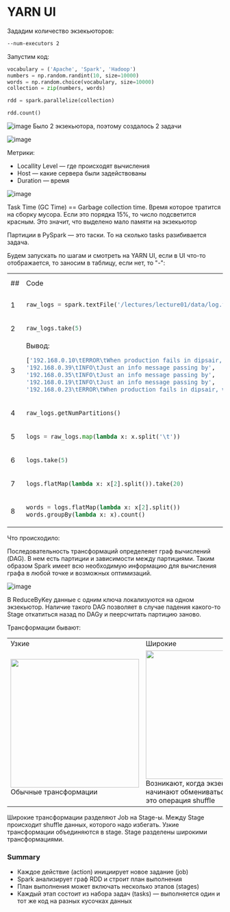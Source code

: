 # YARN UI

Зададим количество экзекьюторов:
```bash
--num-executors 2
```

Запустим код:

```python
vocabulary = ('Apache', 'Spark', 'Hadoop')
numbers = np.random.randint(10, size=10000)
words = np.random.choice(vocabulary, size=10000)
collection = zip(numbers, words)

rdd = spark.parallelize(collection)

rdd.count()
```

![image](https://user-images.githubusercontent.com/36137274/205499704-031c022c-1456-499b-a190-8fd185a1cd7c.png)
Было 2 экзекьютора, поэтому создалось 2 задачи

![image](https://user-images.githubusercontent.com/36137274/205499729-690c0641-d533-45cd-be5d-79de73f10a23.png)

Метрики:

- Locallity Level — где происходят вычисления
- Host — какие сервера были задействованы
- Duration — время

![image](https://user-images.githubusercontent.com/36137274/205499761-2a558602-e697-4e25-9e98-e268cefc6ddf.png)

Task Time (GC Time) == Garbage collection time. Время которое тратится на сборку мусора. Если это порядка 15%, то число подсветится красным. Это значит, что выделено мало памяти на экзекьютор

Партиции в PySpark — это таски. То на сколько tasks разибивается задача.

Будем запускать по шагам и смотреть на YARN UI, если в UI что-то отображается, то заносим в таблицу, если нет, то "-":

<table>
<tr>
  <td> ## </td> <td> Code </td> <td> YARN UI </td>
  </tr>
  <tr>
  <td> 1 </td>
  <td>

  ```python
  raw_logs = spark.textFile('/lectures/lecture01/data/log.txt')
  ```

  </td>
  <td> - </td>
</tr>
<tr>
  <td> 2 </td>
  <td>

  ```python
  raw_logs.take(5)
  ```

  </td>
  <td> <img src="https://user-images.githubusercontent.com/36137274/205500220-138b6df0-2078-47af-912f-f1a64602127d.png" height = 20px > </td>
</tr>
<tr>
  <td> 3 </td>
  <td>
  Вывод:
    
  ```bash
  ['192.168.0.10\tERROR\tWhen production fails in dipsair, whom you gonna call?',
 '192.168.0.39\tINFO\tJust an info message passing by',
 '192.168.0.35\tINFO\tJust an info message passing by',
 '192.168.0.19\tINFO\tJust an info message passing by',
 '192.168.0.23\tERROR\tWhen production fails in dipsair, whom you gonna call?']
  ```

  </td>
  <td> - </td>
</tr>
<tr>
  <td> 4 </td>
  <td>

  ```python
  raw_logs.getNumPartitions()
  ```

  </td>
  <td> - </td>
</tr>
<tr>
  <td> 5 </td>
  <td>

  ```python
  logs = raw_logs.map(lambda x: x.split('\t'))
  ```

  </td>
  <td> - </td>
</tr>
<tr>
  <td> 6 </td>
  <td>

  ```python
  logs.take(5)
  ```
    
  </td>
  <td> <img src="https://user-images.githubusercontent.com/36137274/205501107-e8b9ad48-94ca-4267-a6b1-216849352955.png" height = 20px > </td>
</tr>
<tr>
  <td> 7 </td>
  <td>

  ```python
  logs.flatMap(lambda x: x[2].split()).take(20)
  ```
    
  </td>
  <td> <img src="https://user-images.githubusercontent.com/36137274/205501197-5adde150-cc29-41a4-9e46-6aa955e2e48f.png" height = 20px > </td>
</tr>
<tr>
  <td> 8 </td>
  <td>

  ```python
  words = logs.flatMap(lambda x: x[2].split())
  words.groupBy(lambda x: x).count()
  ```

  </td>
  <td> <img src="https://user-images.githubusercontent.com/36137274/205501228-d042047e-c1eb-4d59-a028-b8debd652635.png" height = 20px > </td>
</tr>
</table>

Что происходило:

Последовательность трансформаций определеяет граф вычислений (DAG). В нем есть партиции и зависимости между партициями. Таким образом Spark имеет всю необходимую информацию для вычисления графа в любой точке и возможных оптимизаций.

![image](https://user-images.githubusercontent.com/36137274/205501283-1f200948-d9cf-48ad-b3d4-8c4ce09da835.png)

В ReduceByKey данные с одним ключа локализуются на одном экзекьютор. Наличие такого DAG позволяет в случае падения какого-то Stage откатиться назад по DAGу и пеерсчитать партицию заново.

Трансформации бывают:

<table>
<tr>
  <td> Узкие </td>
  <td> Широкие </td>
</tr>
<tr>
  <td> <img src="https://user-images.githubusercontent.com/36137274/205501365-f7578174-90f4-4141-a436-615191a4facc.png" height = 300px > 
  Обычные трансформации
  </td>
  <td> <img src="https://user-images.githubusercontent.com/36137274/205501404-c02a683b-28de-4fc8-a718-baee2271baba.png" height = 300px > 
  Возникают, когда экзекьюторы начинают обмениваться данными — это операция shuffle
  </td>
</tr>
</table>

Широкие трансформации разделяют Job на Stage-ы. Между Stage происходит shuffle данных, которого надо избегать. Узкие трансформации объединяются в stage. Stage разделены широкими трансформациями.

### Summary

- Каждое действие (action) инициирует новое задание (job)
- Spark анализирует граф RDD и строит план выполнения
- План выполнения может включать несколько этапов (stages)
- Каждый этап состоит из набора задач (tasks) — выполняется один и тот же код на разных кусочках данных
